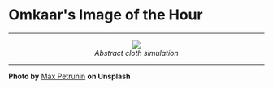 # Omkaar's Image of the Hour

---

<div align="center">

<a href="https://unsplash.com/photos/pink-corduroy-fabric-is-gently-ruffled-and-folded-HPr7Ez5N0Yo">
  <img src="https://images.unsplash.com/photo-1751716534721-335ad5522e3c?crop=entropy&cs=tinysrgb&fit=max&fm=jpg&ixid=M3w3NjA2Nzh8MHwxfHJhbmRvbXx8fHx8fHx8fDE3NTMzOTgwMDB8&ixlib=rb-4.1.0&q=80&w=1080" style="max-width:100%; height:auto;">
</a>

<br>
<i>Abstract cloth simulation</i>

</div>

---

**Photo by** [Max Petrunin](https://unsplash.com/@mvogulov) **on Unsplash**
